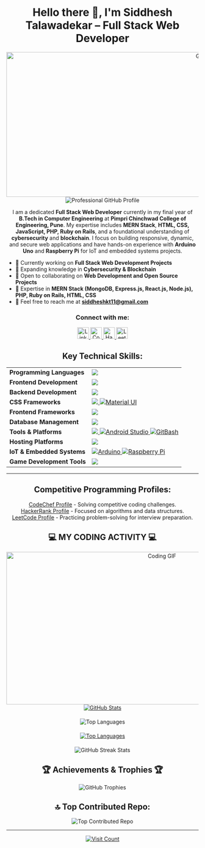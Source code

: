 <h1 align="center">Hello there 👋, I'm Siddhesh Talawadekar – Full Stack Web Developer</h1>

<div align="center">
  <img align="right" alt="GIF" src="code.gif" width="1000" height="380" />
  <p align="center">
    <img src="https://readme-typing-svg.herokuapp.com?color=00CFFF&size=32&center=true&vCenter=true&width=700&height=70&lines=Welcome+to+my+GitHub+Profile!;I'm+Siddhesh+Talawadekar;Full+Stack+Web+Developer;MERN+Stack+Specialist;Passionate+about+Technologies;Fresher" alt="Professional GitHub Profile">
  </p>
</div>

<p align="center">
  I am a dedicated <strong>Full Stack Web Developer</strong> currently in my final year of <strong>B.Tech in Computer Engineering</strong> at <strong>Pimpri Chinchwad College of Engineering, Pune</strong>. My expertise includes <strong>MERN Stack</strong>, <strong>HTML, CSS, JavaScript, PHP, Ruby on Rails</strong>, and a foundational understanding of <strong>cybersecurity</strong> and <strong>blockchain</strong>. I focus on building responsive, dynamic, and secure web applications and have hands-on experience with <strong>Arduino Uno</strong> and <strong>Raspberry Pi</strong> for IoT and embedded systems projects.
</p>

- 🔭 Currently working on **Full Stack Web Development Projects**
- 🌱 Expanding knowledge in **Cybersecurity & Blockchain**
- 👯 Open to collaborating on **Web Development and Open Source Projects**
- 💬 Expertise in **MERN Stack (MongoDB, Express.js, React.js, Node.js), PHP, Ruby on Rails, HTML, CSS**
- 📧 Feel free to reach me at **[siddheshkt11@gmail.com](mailto:siddheshkt11@gmail.com)**

<h3 align="center">Connect with me:</h3>
<p align="center">
  <a href="https://www.linkedin.com/in/siddheshkt11/" target="blank">
    <img src="https://img.icons8.com/color/48/000000/linkedin.png" alt="LinkedIn" height="30" width="30" />
  </a>
  <a href="https://www.codechef.com/users/siddheshkt11" target="blank">
    <img src="https://cdn.codechef.com/images/cc-logo-mobile.svg" alt="CodeChef" height="30" width="30" />
  </a>
  <a href="https://www.hackerrank.com/profile/siddheshkt11" target="blank">
    <img src="https://hrcdn.net/fcore/assets/work/header/hackerrank_logo-21e2867566.svg" alt="HackerRank" height="30" width="30" />
  </a>
  <a href="https://leetcode.com/u/imSiddhesh_11" target="blank">
    <img src="https://img.icons8.com/external-tal-revivo-shadow-tal-revivo/48/000000/external-level-up-your-coding-skills-and-quickly-land-a-job-logo-shadow-tal-revivo.png" alt="LeetCode" height="30" width="30" />
  </a>
</p>

<h2 align="center">Key Technical Skills:</h2>
<table align="center">
  <tr>
    <td><b>Programming Languages</b></td>
    <td> 
      <a href="https://github.com/siddhesh11082002">
        <img src="https://skillicons.dev/icons?i=js,php,ruby,c,cpp,java,python" />
      </a> 
    </td>
  </tr>
  <tr>
    <td><b>Frontend Development</b></td>
    <td> 
      <a href="https://github.com/siddhesh11082002">
        <img src="https://skillicons.dev/icons?i=react,html,css,scss,javascript" />
      </a>
    </td>
  </tr>
  <tr>
    <td><b>Backend Development</b></td>
    <td> 
      <a href="https://github.com/siddhesh11082002">
        <img src="https://skillicons.dev/icons?i=nodejs,express,ruby" />
      </a>
    </td>
  </tr>
  <tr>
    <td><b>CSS Frameworks</b></td>
    <td> 
      <a href="https://github.com/siddhesh11082002">
        <img src="https://skillicons.dev/icons?i=bootstrap,tailwind" />
        <img src="https://img.icons8.com/color/48/000000/material-ui.png" alt="Material UI" />
      </a>
    </td>
  </tr>
  <tr>
    <td><b>Frontend Frameworks</b></td>
    <td> 
      <a href="https://github.com/siddhesh11082002">
        <img src="https://skillicons.dev/icons?i=react" />
      </a>
    </td>
  </tr>
  <tr>
    <td><b>Database Management</b></td>
    <td> 
      <a href="https://github.com/siddhesh11082002">
        <img src="https://skillicons.dev/icons?i=mongodb,mysql" />
      </a>
    </td>
  </tr>
  <tr>
    <td><b>Tools & Platforms</b></td>
    <td> 
      <a href="https://github.com/siddhesh11082002">
        <img src="https://skillicons.dev/icons?i=postman,git,github,vscode,eclipse,docker" />
        <img src="https://img.icons8.com/color/48/000000/android-studio--v3.png" alt="Android Studio" />
        <img src="https://img.icons8.com/color/48/000000/git.png" alt="GitBash" />
      </a>
    </td>
  </tr>
  <tr>
    <td><b>Hosting Platforms</b></td>
    <td> 
      <a href="https://github.com/siddhesh11082002">
        <img src="https://skillicons.dev/icons?i=vercel,firebase,github,aws" />
      </a>
    </td>
  </tr>
  <tr>
    <td><b>IoT & Embedded Systems</b></td>
    <td> 
      <a href="https://github.com/siddhesh11082002">
        <img src="https://img.icons8.com/color/48/000000/arduino.png" alt="Arduino" />
        <img src="https://img.icons8.com/color/48/000000/raspberry-pi.png" alt="Raspberry Pi" />
      </a>
    </td>
  </tr>
  <tr>
    <td><b>Game Development Tools</b></td>
    <td> 
      <a href="https://github.com/siddhesh11082002">
        <img src="https://skillicons.dev/icons?i=unity,blender" />
      </a>
    </td>
  </tr>
</table>

<hr>

<h2 align="center">Competitive Programming Profiles:</h2>
<ul style="list-style-type: none; padding: 0; text-align: center;">
  <li><a href="https://www.codechef.com/users/siddheshkt11">CodeChef Profile</a> - Solving competitive coding challenges.</li>
  <li><a href="https://www.hackerrank.com/profile/siddheshkt11">HackerRank Profile</a> - Focused on algorithms and data structures.</li>
  <li><a href="https://leetcode.com/u/imSiddhesh_11">LeetCode Profile</a> - Practicing problem-solving for interview preparation.</li>
</ul>

<h2 align="center" style="font-weight: bold;">💻 MY CODING ACTIVITY 💻</h2>

<div align="center">
  <img src="https://i.giphy.com/media/v1.Y2lkPTc5MGI3NjExczcxanpsdWh0cTR2aWc3eWxnem4xNmNsd2kwZjZxamdvenQ5dHppYyZlcD12MV9pbnRlcm5hbF9naWZfYnlfaWQmY3Q9Zw/f3iwJFOVOwuy7K6FFw/giphy.gif" alt="Coding GIF" width="800" height="400">
</div>


<div align="center" style="margin-bottom: 20px;">
  <a href="https://github.com/siddhesh11082002">
    <img src="https://github-stats-lemon.vercel.app/api?username=siddhesh11082002&show_icons=true&hide_border=true&theme=react" alt="GitHub Stats" style="max-width: 100%;">
  </a>
</div>

<div align="center" style="margin-bottom: 20px;">
  <img src="https://github-readme-stats.anuraghazra1.vercel.app/api/top-langs/?username=siddhesh11082002&layout=compact&theme=radical" alt="Top Languages" style="max-width: 100%;">
</div>

<div align="center" style="margin-bottom: 20px;">
  <a href="https://github.com/siddhesh11082002">
    <img src="https://github-readme-stats.vercel.app/api/top-langs/?username=siddhesh11082002&langs_count=10&title_color=0891b2&text_color=ffffff&icon_color=0891b2&bg_color=1c1917&hide_border=true&locale=en&custom_title=Top%20Languages" alt="Top Languages" style="max-width: 100%;">
  </a>
</div>

<div align="center" style="margin-bottom: 20px;">
  <img src="https://github-readme-streak-stats.herokuapp.com/?user=siddhesh11082002&theme=react" alt="GitHub Streak Stats" style="max-width: 100%;">
</div>

<h2 align="center" style="font-weight: bold;">🏆 Achievements & Trophies 🏆</h2>

<div align="center">
  <img src="https://github-profile-trophy.vercel.app/?username=siddhesh11082002&theme=radical&no-frame=false&no-bg=true&margin-w=4" alt="GitHub Trophies" style="max-width: 100%;">
</div>

<h2 align="center">🔝 Top Contributed Repo:</h2>
<div align="center">
  <img src="https://github-contributor-stats.vercel.app/api?username=siddhesh11082002&limit=5&theme=dark&combine_all_yearly_contributions=true" alt="Top Contributed Repo" style="max-width: 100%;">
</div>

<hr>

<p align="center">
  <a href="https://visitcount.itsvg.in">
    <img src="https://visitcount.itsvg.in/api?id=siddhesh11082002&icon=0&color=0" alt="Visit Count">
  </a>
</p>
